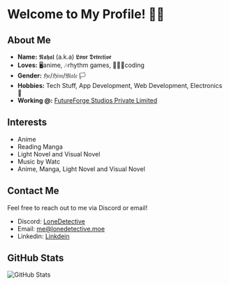 # Welcome to My Profile! 🕵️‍♂️

## About Me
- **Name:** 𝕹𝖆𝖍𝖆𝖑 (a.k.a) 𝕷𝖔𝖓𝖊 𝕯𝖊𝖙𝖊𝖈𝖙𝖎𝖛𝖊
- **Loves:** 🖥anime, 🎶rhythm games, 👨🏼‍💻coding
- **Gender:** ℌ𝔢/ℌ𝔦𝔪/𝔐𝔞𝔩𝔢 🏳️
- **Hobbies:** Tech Stuff, App Development, Web Development, Electronics 🤖
- **Working @:** [FutureForge Studios Private Limited](http://ffstudios.io/)

## Interests
- Anime
- Reading Manga
- Light Novel and Visual Novel
- Music by Watc
- Anime, Manga, Light Novel and Visual Novel

## Contact Me
Feel free to reach out to me via Discord or email!
- Discord: [LoneDetective](https://discordid.netlify.app/?id=443309440410583060)
- Email: [me@lonedetective.moe](mailto:me@lonedetective.moe)
- Linkedin: [Linkdein](https://www.linkedin.com/in/nahal786/)

## GitHub Stats
![GitHub Stats](https://github-readme-stats.vercel.app/api?username=aka-nahal&show_icons=true&include_all_commits=true&theme=github_dark&hide_border=false)

